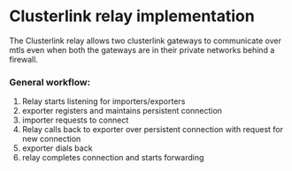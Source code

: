 # Clusterlink relay implementation
The Clusterlink relay allows two clusterlink gateways to communicate over mtls even when both the gateways are in their private networks behind a firewall.

### General workflow:


1. Relay starts listening for importers/exporters
2. exporter registers and maintains persistent connection
3. importer requests to connect
4. Relay calls back to exporter over persistent connection with request for new connection
5. exporter dials back
6. relay completes connection and starts forwarding
